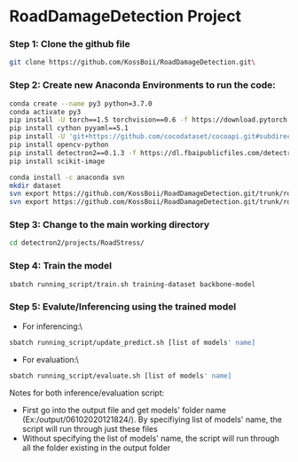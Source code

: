 # RoadDamageDetection Project

### Step 1: Clone the github file
```bash
git clone https://github.com/KossBoii/RoadDamageDetection.git\
```

### Step 2: Create new Anaconda Environments to run the code:
```bash
conda create --name py3 python=3.7.0
conda activate py3
pip install -U torch==1.5 torchvision==0.6 -f https://download.pytorch.org/whl/cu101/torch_stable.html
pip install cython pyyaml==5.1
pip install -U 'git+https://github.com/cocodataset/cocoapi.git#subdirectory=PythonAPI'
pip install opencv-python
pip install detectron2==0.1.3 -f https://dl.fbaipublicfiles.com/detectron2/wheels/cu101/torch1.5/index.html 
pip install scikit-image

conda install -c anaconda svn
mkdir dataset
svn export https://github.com/KossBoii/RoadDamageDetection.git/trunk/roadstress_new ./dataset/roadstress_new
svn export https://github.com/KossBoii/RoadDamageDetection.git/trunk/roadstress_old ./dataset/roadstress_old
```

### Step 3: Change to the main working directory
```bash
cd detectron2/projects/RoadStress/
```

### Step 4: Train the model
```bash
sbatch running_script/train.sh training-dataset backbone-model
```

### Step 5: Evalute/Inferencing using the trained model
- For inferencing:\
```bash
sbatch running_script/update_predict.sh [list of models' name]
```
- For evaluation:\
```bash
sbatch running_script/evaluate.sh [list of models' name]
```

Notes for both inference/evaluation script: 
- First go into the output file and get models' folder name (Ex:/output/06102020121824/). By specifiying list of models' name, the script will run through just these files
- Without specifying the list of models' name, the script will run through all the folder existing in the output folder
